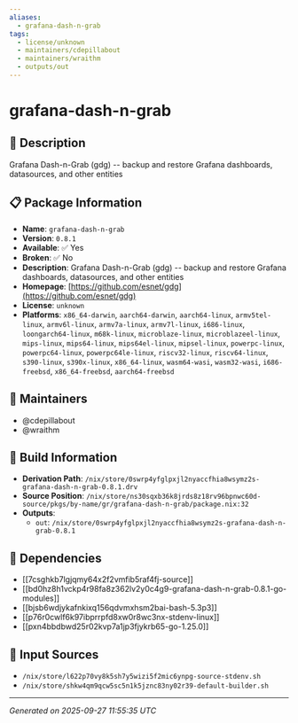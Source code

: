 ```yaml
---
aliases:
  - grafana-dash-n-grab
tags:
  - license/unknown
  - maintainers/cdepillabout
  - maintainers/wraithm
  - outputs/out
---
```


# grafana-dash-n-grab

## 📝 Description

Grafana Dash-n-Grab (gdg) -- backup and restore Grafana dashboards, datasources, and other entities

## 📋 Package Information

- **Name**: `grafana-dash-n-grab`
- **Version**: `0.8.1`
- **Available**: ✅ Yes
- **Broken**: ✅ No
- **Description**: Grafana Dash-n-Grab (gdg) -- backup and restore Grafana dashboards, datasources, and other entities
- **Homepage**: [https://github.com/esnet/gdg](https://github.com/esnet/gdg)
- **License**: `unknown`
- **Platforms**: `x86_64-darwin`, `aarch64-darwin`, `aarch64-linux`, `armv5tel-linux`, `armv6l-linux`, `armv7a-linux`, `armv7l-linux`, `i686-linux`, `loongarch64-linux`, `m68k-linux`, `microblaze-linux`, `microblazeel-linux`, `mips-linux`, `mips64-linux`, `mips64el-linux`, `mipsel-linux`, `powerpc-linux`, `powerpc64-linux`, `powerpc64le-linux`, `riscv32-linux`, `riscv64-linux`, `s390-linux`, `s390x-linux`, `x86_64-linux`, `wasm64-wasi`, `wasm32-wasi`, `i686-freebsd`, `x86_64-freebsd`, `aarch64-freebsd`
## 👥 Maintainers

- @cdepillabout
- @wraithm


## 🔧 Build Information

- **Derivation Path**: `/nix/store/0swrp4yfglpxjl2nyaccfhia8wsymz2s-grafana-dash-n-grab-0.8.1.drv`
- **Source Position**: `/nix/store/ns30sqxb36k8jrds8z18rv96bpnwc60d-source/pkgs/by-name/gr/grafana-dash-n-grab/package.nix:32`
- **Outputs**:
  - `out`:  `/nix/store/0swrp4yfglpxjl2nyaccfhia8wsymz2s-grafana-dash-n-grab-0.8.1`

## 🔗 Dependencies

- [[7csghkb7lgjqmy64x2f2vmfib5raf4fj-source]]
- [[bd0hz8h1vckp4r98fa8z362lv2y0c4g9-grafana-dash-n-grab-0.8.1-go-modules]]
- [[bjsb6wdjykafnkixq156qdvmxhsm2bai-bash-5.3p3]]
- [[p76r0cwlf6k97ibprrpfd8xw0r8wc3nx-stdenv-linux]]
- [[pxn4bbdbwd25r02kvp7a1jp3fjykrb65-go-1.25.0]]

## 📁 Input Sources

- `/nix/store/l622p70vy8k5sh7y5wizi5f2mic6ynpg-source-stdenv.sh`
- `/nix/store/shkw4qm9qcw5sc5n1k5jznc83ny02r39-default-builder.sh`

---
*Generated on 2025-09-27 11:55:35 UTC*
